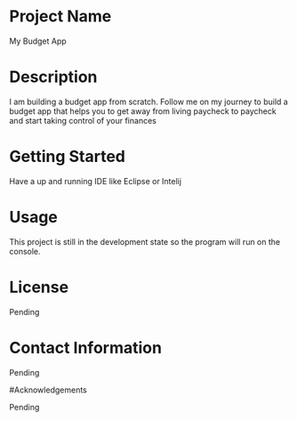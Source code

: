 # Project Name

My Budget App

# Description

I am building a budget app from scratch. Follow me on my journey to build a budget app that helps you to get away from living paycheck to paycheck and start taking control of your finances

# Getting Started

Have a up and running IDE like Eclipse or Intelij

# Usage

This project is still in the development state so the program will run on the console.

# License

Pending

# Contact Information

Pending

<!--ryanthekind-->


#Acknowledgements

Pending



